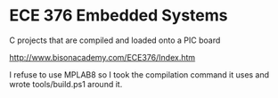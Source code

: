 # ECE 376 Embedded Systems

C projects that are compiled and loaded onto a PIC board

http://www.bisonacademy.com/ECE376/Index.htm

I refuse to use MPLAB8 so I took the compilation command it uses and wrote tools/build.ps1 around it.
